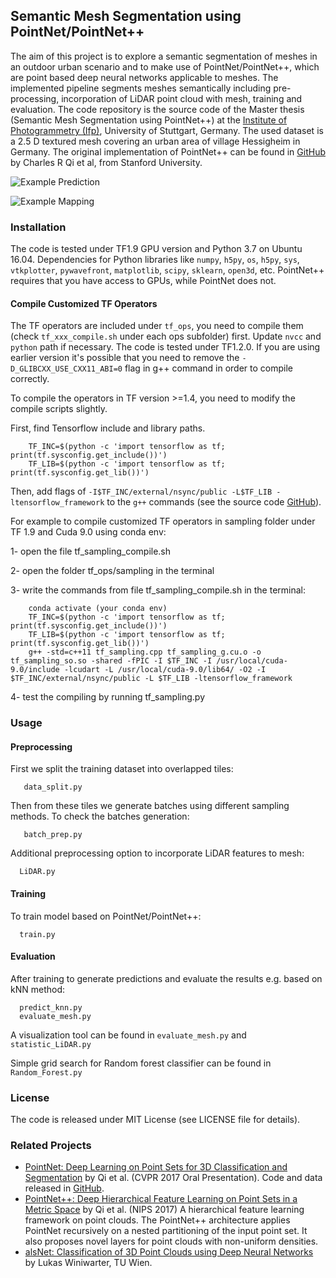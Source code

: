 ## Semantic Mesh Segmentation using PointNet/PointNet++

The aim of this project is to explore a semantic segmentation of meshes in an outdoor urban scenario and to make use of PointNet/PointNet++, which are point based deep neural networks applicable to meshes. The implemented pipeline segments meshes semantically including pre-processing, incorporation of LiDAR point cloud with mesh, training and evaluation. The code repository is the source code of the Master thesis (Semantic Mesh Segmentation using PointNet++) at the <a href="https://www.ifp.uni-stuttgart.de/en/">Institute of Photogrammetry (Ifp)</a>, University of Stuttgart, Germany. The used dataset is a 2.5 D textured mesh covering an urban area of village Hessigheim in Germany. The original implementation of PointNet++ can be found in <a href="https://github.com/charlesq34/pointnet2">GitHub</a> by Charles R Qi et al, from Stanford University.

![Example Prediction](Tile-C-PointNet++.png "Textured Mesh (top left), Ground Truth (top right), Prediction (bottom left), Differences (bottom right)")

![Example Mapping](Tile-A-Mapped-GT.jpg "Mapped ground truth from Mesh to LiDAR")

### Installation
The code is tested under TF1.9 GPU version and Python 3.7 on Ubuntu 16.04. Dependencies for Python libraries like `numpy`, `h5py`, `os`, `h5py`, `sys`, `vtkplotter`, `pywavefront`, `matplotlib`, `scipy`, `sklearn`, `open3d`, etc. PointNet++ requires that you have access to GPUs, while PointNet does not.

#### Compile Customized TF Operators
The TF operators are included under `tf_ops`, you need to compile them (check `tf_xxx_compile.sh` under each ops subfolder) first. Update `nvcc` and `python` path if necessary. The code is tested under TF1.2.0. If you are using earlier version it's possible that you need to remove the `-D_GLIBCXX_USE_CXX11_ABI=0` flag in g++ command in order to compile correctly.

To compile the operators in TF version >=1.4, you need to modify the compile scripts slightly.

First, find Tensorflow include and library paths.

        TF_INC=$(python -c 'import tensorflow as tf; print(tf.sysconfig.get_include())')
        TF_LIB=$(python -c 'import tensorflow as tf; print(tf.sysconfig.get_lib())')
        
Then, add flags of `-I$TF_INC/external/nsync/public -L$TF_LIB -ltensorflow_framework` to the `g++` commands (see the source code <a href="https://github.com/charlesq34/pointnet2">GitHub</a>).

For example to compile customized TF operators in sampling folder under TF 1.9 and Cuda 9.0 using conda env:

1- open the file tf_sampling_compile.sh

2- open the folder tf_ops/sampling in the terminal

3- write the commands from file tf_sampling_compile.sh in the terminal:

        conda activate (your conda env)
        TF_INC=$(python -c 'import tensorflow as tf; print(tf.sysconfig.get_include())')
        TF_LIB=$(python -c 'import tensorflow as tf; print(tf.sysconfig.get_lib())')
        g++ -std=c++11 tf_sampling.cpp tf_sampling_g.cu.o -o tf_sampling_so.so -shared -fPIC -I $TF_INC -I /usr/local/cuda-9.0/include -lcudart -L /usr/local/cuda-9.0/lib64/ -O2 -I $TF_INC/external/nsync/public -L $TF_LIB -ltensorflow_framework

4- test the compiling by running tf_sampling.py

### Usage

#### Preprocessing
First we split the training dataset into overlapped tiles:

       data_split.py
       
Then from these tiles we generate batches using different sampling methods. To check the batches generation:

       batch_prep.py

Additional preprocessing option to incorporate LiDAR features to mesh:

      LiDAR.py
      
#### Training
To train model based on PointNet/PointNet++:

      train.py
      
#### Evaluation
After training to generate predictions and evaluate the results e.g. based on kNN method:

      predict_knn.py
      evaluate_mesh.py

A visualization tool can be found in `evaluate_mesh.py` and `statistic_LiDAR.py`

Simple grid search for Random forest classifier can be found in `Random_Forest.py`

### License
The code is released under MIT License (see LICENSE file for details).

### Related Projects

* <a href="http://stanford.edu/~rqi/pointnet" target="_blank">PointNet: Deep Learning on Point Sets for 3D Classification and Segmentation</a> by Qi et al. (CVPR 2017 Oral Presentation). Code and data released in <a href="https://github.com/charlesq34/pointnet">GitHub</a>.
* <a href="http://stanford.edu/~rqi/pointnet2/" target="_blank">PointNet++: Deep Hierarchical Feature Learning on Point Sets in a Metric Space</a> by Qi et al. (NIPS 2017) A hierarchical feature learning framework on point clouds. The PointNet++ architecture applies PointNet recursively on a nested partitioning of the input point set. It also proposes novel layers for point clouds with non-uniform densities.
* <a href="https://github.com/lwiniwar/alsNet" target="_blank">alsNet: Classification of 3D Point Clouds using Deep Neural Networks</a> by Lukas Winiwarter, TU Wien.
